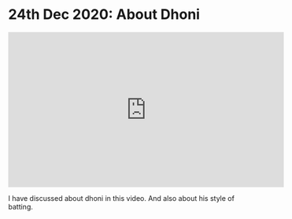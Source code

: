 # 24th Dec 2020: About Dhoni
<iframe width="560" height="315" src="https://www.youtube-nocookie.com/embed/cnRHCI8zgtk" frameborder="0" allow="accelerometer; autoplay; clipboard-write; encrypted-media; gyroscope; picture-in-picture" allowfullscreen></iframe>

I have discussed about dhoni in this video. And also about his style of batting.


